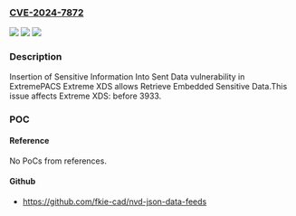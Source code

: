 ### [CVE-2024-7872](https://cve.mitre.org/cgi-bin/cvename.cgi?name=CVE-2024-7872)
![](https://img.shields.io/static/v1?label=Product&message=Extreme%20XDS&color=blue)
![](https://img.shields.io/static/v1?label=Version&message=0%3C%203933%20&color=brighgreen)
![](https://img.shields.io/static/v1?label=Vulnerability&message=CWE-201%20Insertion%20of%20Sensitive%20Information%20Into%20Sent%20Data&color=brighgreen)

### Description

Insertion of Sensitive Information Into Sent Data vulnerability in ExtremePACS Extreme XDS allows Retrieve Embedded Sensitive Data.This issue affects Extreme XDS: before 3933.

### POC

#### Reference
No PoCs from references.

#### Github
- https://github.com/fkie-cad/nvd-json-data-feeds

